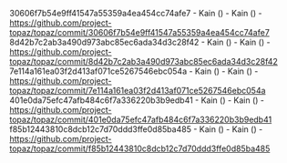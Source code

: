 30606f7b54e9ff41547a55359a4ea454cc74afe7 - Kain () - Kain () - https://github.com/project-topaz/topaz/commit/30606f7b54e9ff41547a55359a4ea454cc74afe7
8d42b7c2ab3a490d973abc85ec6ada34d3c28f42 - Kain () - Kain () - https://github.com/project-topaz/topaz/commit/8d42b7c2ab3a490d973abc85ec6ada34d3c28f42
7e114a161ea03f2d413af071ce5267546ebc054a - Kain () - Kain () - https://github.com/project-topaz/topaz/commit/7e114a161ea03f2d413af071ce5267546ebc054a
401e0da75efc47afb484c6f7a336220b3b9edb41 - Kain () - Kain () - https://github.com/project-topaz/topaz/commit/401e0da75efc47afb484c6f7a336220b3b9edb41
f85b12443810c8dcb12c7d70ddd3ffe0d85ba485 - Kain () - Kain () - https://github.com/project-topaz/topaz/commit/f85b12443810c8dcb12c7d70ddd3ffe0d85ba485
